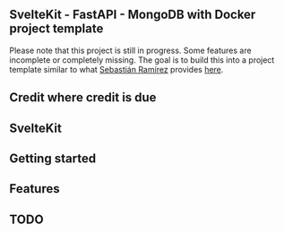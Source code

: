 ## SvelteKit - FastAPI - MongoDB with Docker project template

Please note that this project is still in progress. Some features are incomplete or completely missing. The goal is to build this into a project template similar to what [Sebastián Ramírez](https://github.com/tiangolo) provides [here](https://github.com/tiangolo/full-stack-fastapi-postgresql).

## Credit where credit is due

## SvelteKit

## Getting started

## Features

## TODO

